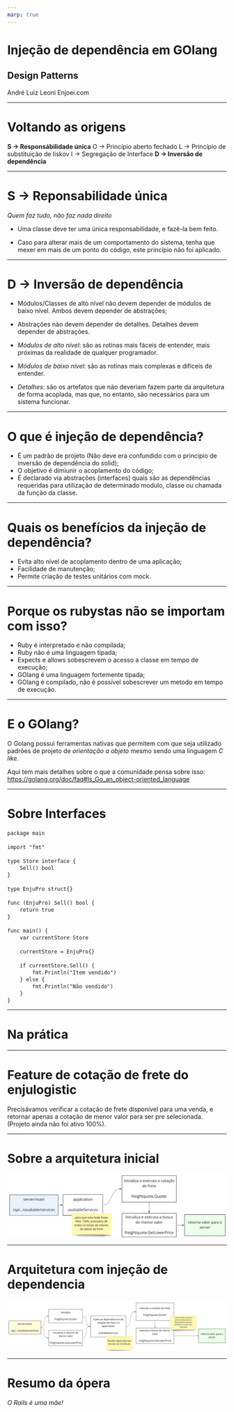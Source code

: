 ```yaml
---
marp: true
---
```


# Injeção de dependência em GOlang
## Design Patterns

André Luiz Leoni
Enjoei.com

---

# Voltando as origens

**S -> Responsábilidade única**
O -> Princípio aberto fechado
L -> Princípio de substituição de liskov
I -> Segregação de Interface
**D -> Inversão de dependência**

---

# S -> Reponsabilidade única

_Quem faz tudo, não faz nada direito_

* Uma classe deve ter uma única responsabilidade, e fazê-la bem feito.

* Caso para alterar mais de um comportamento do sistema, tenha que mexer em mais de um ponto do código, este princípio não foi aplicado.

---

# D -> Inversão de dependência

* Módulos/Classes de alto nível não devem depender de módulos de baixo nível. Ambos devem depender de abstrações;

* Abstrações não devem depender de detalhes. Detalhes devem depender de abstrações.

* *Módulos de alto nível*: são as rotinas mais fáceis de entender, mais próximas da realidade de qualquer programador.

* *Módulos de baixo nível*: são as rotinas mais complexas e difíceis de entender.

* *Detalhes*: são os artefatos que não deveriam fazem parte da arquitetura de forma acoplada, mas que, no entanto, são necessários para um sistema funcionar.

---

# O que é injeção de dependência?

* É um padrão de projeto (Não deve era confundido com o princípio de inversão de dependência do solid);
* O objetivo é dimiunir o acoplamento do código;
* É declarado via abstrações (interfaces) quais são as dependências requeridas para utilização de determinado modulo, classe ou chamada da função da classe.

---

# Quais os benefícios da injeção de dependência?

* Evita alto nível de acoplamento dentro de uma aplicação;
* Facilidade de manutenção;
* Permite criação de testes unitários com mock.

---

# Porque os rubystas não se importam com isso?

* Ruby é interpretado e não compilada;
* Ruby não é uma linguagem tipada;
* Expects e allows sobescrevem o acesso a classe em tempo de execução;
* GOlang é uma linguagem fortemente tipada;
* GOlang é compilado, não é possível sobescrever um metodo em tempo de execução.

---

# E o GOlang?

O Golang possui ferramentas nativas que permitem com que seja utilizado padrões de projeto de _orientação a objeto_ mesmo sendo uma linguagem _C like_.

Aqui tem mais detalhes sobre o que a comunidade pensa sobre isso: https://golang.org/doc/faq#Is_Go_an_object-oriented_language

---

# Sobre Interfaces

```
package main

import "fmt"

type Store interface {
	Sell() bool
}

type EnjuPro struct{}

func (EnjuPro) Sell() bool {
	return true
}

func main() {
	var currentStore Store

	currentStore = EnjuPro{}

	if currentStore.Sell() {
		fmt.Println("Item vendido")
	} else {
		fmt.Println("Não vendido")
	}
}
```

---

# Na prática

---

# Feature de cotação de frete do enjulogistic

Precisávamos verificar a cotação de frete disponível para uma venda, e retornar apenas a cotação de menor valor para ser pre selecionada. (Projeto ainda não foi ativo 100%).

---

# Sobre a arquitetura inicial

![cotacao_1](cotacao_1.jpg)

---

# Arquitetura com injeção de dependencia

![cotacao_1](cotacao_2.jpg)

---

# Resumo da ópera

_O Rails é uma mãe!_
